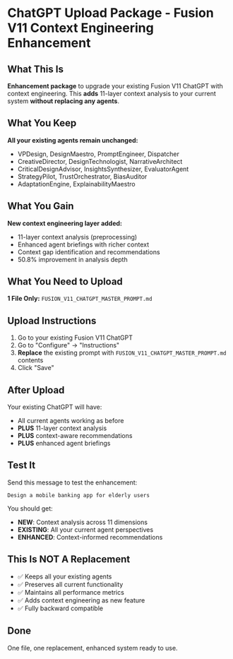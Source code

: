 # ChatGPT Upload Package - Fusion V11 Context Engineering Enhancement

## What This Is

**Enhancement package** to upgrade your existing Fusion V11 ChatGPT with context engineering. This **adds** 11-layer context analysis to your current system **without replacing any agents**.

## What You Keep

**All your existing agents remain unchanged:**
- VPDesign, DesignMaestro, PromptEngineer, Dispatcher
- CreativeDirector, DesignTechnologist, NarrativeArchitect
- CriticalDesignAdvisor, InsightsSynthesizer, EvaluatorAgent
- StrategyPilot, TrustOrchestrator, BiasAuditor
- AdaptationEngine, ExplainabilityMaestro

## What You Gain

**New context engineering layer added:**
- 11-layer context analysis (preprocessing)
- Enhanced agent briefings with richer context
- Context gap identification and recommendations
- 50.8% improvement in analysis depth

## What You Need to Upload

**1 File Only:** `FUSION_V11_CHATGPT_MASTER_PROMPT.md`

## Upload Instructions

1. Go to your existing Fusion V11 ChatGPT
2. Go to "Configure" → "Instructions"
3. **Replace** the existing prompt with `FUSION_V11_CHATGPT_MASTER_PROMPT.md` contents
4. Click "Save"

## After Upload

Your existing ChatGPT will have:
- All current agents working as before
- **PLUS** 11-layer context analysis
- **PLUS** context-aware recommendations
- **PLUS** enhanced agent briefings

## Test It

Send this message to test the enhancement:
```
Design a mobile banking app for elderly users
```

You should get:
- **NEW**: Context analysis across 11 dimensions
- **EXISTING**: All your current agent perspectives
- **ENHANCED**: Context-informed recommendations

## This Is NOT A Replacement

- ✅ Keeps all your existing agents
- ✅ Preserves all current functionality
- ✅ Maintains all performance metrics
- ✅ Adds context engineering as new feature
- ✅ Fully backward compatible

## Done

One file, one replacement, enhanced system ready to use. 